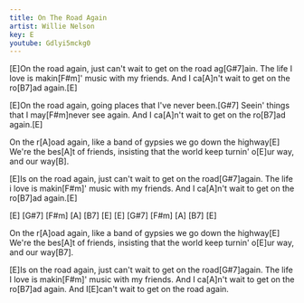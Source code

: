 ```yaml
---
title: On The Road Again
artist: Willie Nelson
key: E
youtube: Gdlyi5mckg0
---
```


[E]On the road again, just can't wait to get on the road ag[G#7]ain.
The life I love is makin[F#m]' music with my friends.
And I ca[A]n't wait to get on the ro[B7]ad again.[E]

[E]On the road again, going places that I've never been.[G#7]
Seein' things that I may[F#m]never see again.
And I ca[A]n't wait to get on the ro[B7]ad again.[E]

On the r[A]oad again, like a band of gypsies we go down the highway[E]
We're the bes[A]t of friends, insisting that the world keep turnin' o[E]ur way, and our way[B].

[E]Is on the road again, just can't wait to get on the road[G#7]again.
The life i love is makin[F#m]' music with my friends.
And I ca[A]n't wait to get on the ro[B7]ad again.[E]

[E] [G#7] [F#m] [A] [B7] [E]
[E] [G#7] [F#m] [A] [B7] [E]

On the r[A]oad again, like a band of gypsies we go down the highway[E]
We're the bes[A]t of friends, insisting that the world keep turnin' o[E]ur way, and our way[B7].

[E]Is on the road again, just can't wait to get on the road[G#7]again.
The life I love is makin[F#m]' music with my friends.
And I ca[A]n't wait to get on the ro[B7]ad again. And I[E]can't wait to get on the road again.
